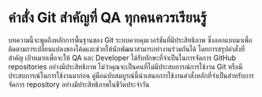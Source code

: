 # คำสั่ง Git สำคัญที่ QA ทุกคนควรเรียนรู้

บทความนี้จะพูดถึงหลักการพื้นฐานของ Git ระบบควบคุมเวอร์ชันที่มีประสิทธิภาพ ซึ่งออกแบบมาเพื่อติดตามการเปลี่ยนแปลงของโค้ดและช่วยให้นักพัฒนาสามารถทำงานร่วมกันได้ โดยการสรุปคำสั่งที่สำคัญ เป้าหมายเพื่อจะให้ QA และ Developer ได้รับทักษะที่จำเป็นในการจัดการ GitHub repositories อย่างมีประสิทธิภาพ ไม่ว่าคุณจะเป็นคนที่ไม่มีประสบการณ์การใช้งาน Git หรือมีประสบการณ์ในการใช้งานมาก่อน คู่มือฉบับสมบูรณ์นี้นำเสนอการใช้งานคำสั่งหลักที่จำเป็นสำหรับการจัดการ repository อย่างมีประสิทธิภาพในชีวิตประจำวัน